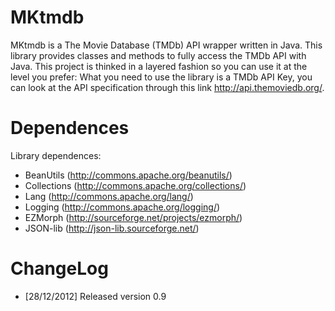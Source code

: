 MKtmdb
======

MKtmdb is a The Movie Database (TMDb) API wrapper written in Java.
This library provides classes and methods to fully access the TMDb API with Java.
This project is thinked in a layered fashion so you can use it at the level you prefer:
What you need to use the library is a TMDb API Key, you can look at the API specification 
through this link http://api.themoviedb.org/.

Dependences
===========
Library dependences:
* BeanUtils (http://commons.apache.org/beanutils/)
* Collections (http://commons.apache.org/collections/)
* Lang (http://commons.apache.org/lang/)
* Logging (http://commons.apache.org/logging/)
* EZMorph (http://sourceforge.net/projects/ezmorph/)
* JSON-lib (http://json-lib.sourceforge.net/)

ChangeLog
=========
* [28/12/2012] Released version 0.9
